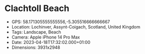 # Clachtoll Beach

- GPS: 58.171305555555556,-5.305516666666667
- Location: Lochinver, Assynt-Coigach, Scotland, United Kingdom
- Tags: Landscape, Beach
- Camera: Apple iPhone 14 Pro Max
- Date: 2023-04-18T17:32:02.000+01:00
- Dimensions: 3931x2948
